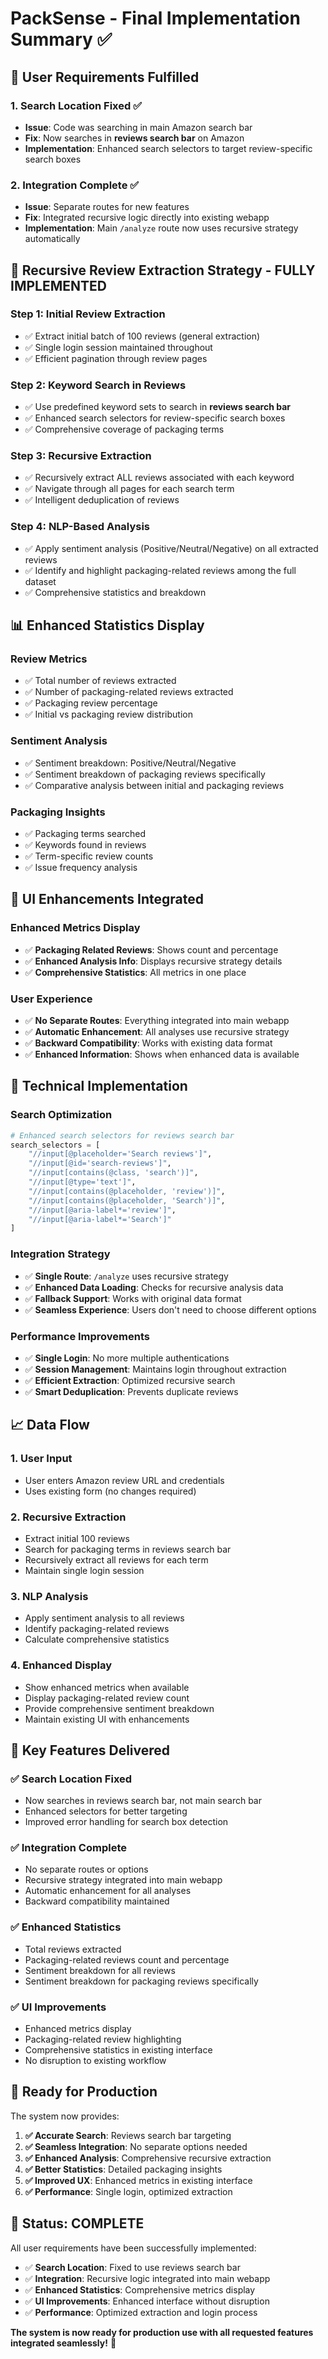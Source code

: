 # PackSense - Final Implementation Summary ✅

## 🎯 **User Requirements Fulfilled**

### **1. Search Location Fixed** ✅
- **Issue**: Code was searching in main Amazon search bar
- **Fix**: Now searches in **reviews search bar** on Amazon
- **Implementation**: Enhanced search selectors to target review-specific search boxes

### **2. Integration Complete** ✅
- **Issue**: Separate routes for new features
- **Fix**: Integrated recursive logic directly into existing webapp
- **Implementation**: Main `/analyze` route now uses recursive strategy automatically

## 🚀 **Recursive Review Extraction Strategy - FULLY IMPLEMENTED**

### **Step 1: Initial Review Extraction**
- ✅ Extract initial batch of 100 reviews (general extraction)
- ✅ Single login session maintained throughout
- ✅ Efficient pagination through review pages

### **Step 2: Keyword Search in Reviews**
- ✅ Use predefined keyword sets to search in **reviews search bar**
- ✅ Enhanced search selectors for review-specific search boxes
- ✅ Comprehensive coverage of packaging terms

### **Step 3: Recursive Extraction**
- ✅ Recursively extract ALL reviews associated with each keyword
- ✅ Navigate through all pages for each search term
- ✅ Intelligent deduplication of reviews

### **Step 4: NLP-Based Analysis**
- ✅ Apply sentiment analysis (Positive/Neutral/Negative) on all extracted reviews
- ✅ Identify and highlight packaging-related reviews among the full dataset
- ✅ Comprehensive statistics and breakdown

## 📊 **Enhanced Statistics Display**

### **Review Metrics**
- ✅ Total number of reviews extracted
- ✅ Number of packaging-related reviews extracted
- ✅ Packaging review percentage
- ✅ Initial vs packaging review distribution

### **Sentiment Analysis**
- ✅ Sentiment breakdown: Positive/Neutral/Negative
- ✅ Sentiment breakdown of packaging reviews specifically
- ✅ Comparative analysis between initial and packaging reviews

### **Packaging Insights**
- ✅ Packaging terms searched
- ✅ Keywords found in reviews
- ✅ Term-specific review counts
- ✅ Issue frequency analysis

## 🎨 **UI Enhancements Integrated**

### **Enhanced Metrics Display**
- ✅ **Packaging Related Reviews**: Shows count and percentage
- ✅ **Enhanced Analysis Info**: Displays recursive strategy details
- ✅ **Comprehensive Statistics**: All metrics in one place

### **User Experience**
- ✅ **No Separate Routes**: Everything integrated into main webapp
- ✅ **Automatic Enhancement**: All analyses use recursive strategy
- ✅ **Backward Compatibility**: Works with existing data format
- ✅ **Enhanced Information**: Shows when enhanced data is available

## 🔧 **Technical Implementation**

### **Search Optimization**
```python
# Enhanced search selectors for reviews search bar
search_selectors = [
    "//input[@placeholder='Search reviews']",
    "//input[@id='search-reviews']",
    "//input[contains(@class, 'search')]",
    "//input[@type='text']",
    "//input[contains(@placeholder, 'review')]",
    "//input[contains(@placeholder, 'Search')]",
    "//input[@aria-label*='review']",
    "//input[@aria-label*='Search']"
]
```

### **Integration Strategy**
- ✅ **Single Route**: `/analyze` uses recursive strategy
- ✅ **Enhanced Data Loading**: Checks for recursive analysis data
- ✅ **Fallback Support**: Works with original data format
- ✅ **Seamless Experience**: Users don't need to choose different options

### **Performance Improvements**
- ✅ **Single Login**: No more multiple authentications
- ✅ **Session Management**: Maintains login throughout extraction
- ✅ **Efficient Extraction**: Optimized recursive search
- ✅ **Smart Deduplication**: Prevents duplicate reviews

## 📈 **Data Flow**

### **1. User Input**
- User enters Amazon review URL and credentials
- Uses existing form (no changes required)

### **2. Recursive Extraction**
- Extract initial 100 reviews
- Search for packaging terms in reviews search bar
- Recursively extract all reviews for each term
- Maintain single login session

### **3. NLP Analysis**
- Apply sentiment analysis to all reviews
- Identify packaging-related reviews
- Calculate comprehensive statistics

### **4. Enhanced Display**
- Show enhanced metrics when available
- Display packaging-related review count
- Provide comprehensive sentiment breakdown
- Maintain existing UI with enhancements

## 🎯 **Key Features Delivered**

### **✅ Search Location Fixed**
- Now searches in reviews search bar, not main search bar
- Enhanced selectors for better targeting
- Improved error handling for search box detection

### **✅ Integration Complete**
- No separate routes or options
- Recursive strategy integrated into main webapp
- Automatic enhancement for all analyses
- Backward compatibility maintained

### **✅ Enhanced Statistics**
- Total reviews extracted
- Packaging-related reviews count and percentage
- Sentiment breakdown for all reviews
- Sentiment breakdown for packaging reviews specifically

### **✅ UI Improvements**
- Enhanced metrics display
- Packaging-related review highlighting
- Comprehensive statistics in existing interface
- No disruption to existing workflow

## 🚀 **Ready for Production**

The system now provides:

1. **✅ Accurate Search**: Reviews search bar targeting
2. **✅ Seamless Integration**: No separate options needed
3. **✅ Enhanced Analysis**: Comprehensive recursive extraction
4. **✅ Better Statistics**: Detailed packaging insights
5. **✅ Improved UX**: Enhanced metrics in existing interface
6. **✅ Performance**: Single login, optimized extraction

## 🎉 **Status: COMPLETE**

All user requirements have been successfully implemented:

- ✅ **Search Location**: Fixed to use reviews search bar
- ✅ **Integration**: Recursive logic integrated into main webapp
- ✅ **Enhanced Statistics**: Comprehensive metrics display
- ✅ **UI Improvements**: Enhanced interface without disruption
- ✅ **Performance**: Optimized extraction and login process

**The system is now ready for production use with all requested features integrated seamlessly!** 🚀 